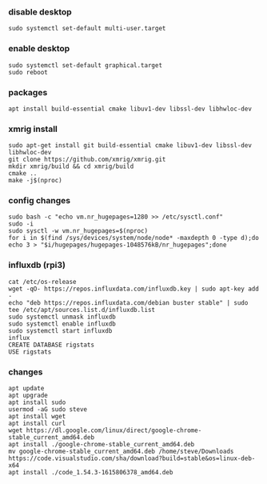 ### disable desktop
    sudo systemctl set-default multi-user.target

### enable desktop
    sudo systemctl set-default graphical.target
    sudo reboot
    
### packages
    apt install build-essential cmake libuv1-dev libssl-dev libhwloc-dev

### xmrig install
    sudo apt-get install git build-essential cmake libuv1-dev libssl-dev libhwloc-dev
    git clone https://github.com/xmrig/xmrig.git
    mkdir xmrig/build && cd xmrig/build
    cmake ..
    make -j$(nproc)

### config changes
    sudo bash -c "echo vm.nr_hugepages=1280 >> /etc/sysctl.conf"
    sudo -i
    sudo sysctl -w vm.nr_hugepages=$(nproc)
    for i in $(find /sys/devices/system/node/node* -maxdepth 0 -type d);do echo 3 > "$i/hugepages/hugepages-1048576kB/nr_hugepages";done
    
### influxdb (rpi3)
    cat /etc/os-release
    wget -qO- https://repos.influxdata.com/influxdb.key | sudo apt-key add -
    echo "deb https://repos.influxdata.com/debian buster stable" | sudo tee /etc/apt/sources.list.d/influxdb.list    
    sudo systemctl unmask influxdb
    sudo systemctl enable influxdb
    sudo systemctl start influxdb
    influx
    CREATE DATABASE rigstats
    USE rigstats
    
### changes
```shell
apt update
apt upgrade
apt install sudo
usermod -aG sudo steve
apt install wget
apt install curl
wget https://dl.google.com/linux/direct/google-chrome-stable_current_amd64.deb
apt install ./google-chrome-stable_current_amd64.deb
mv google-chrome-stable_current_amd64.deb /home/steve/Downloads
https://code.visualstudio.com/sha/download?build=stable&os=linux-deb-x64
apt install ./code_1.54.3-1615806378_amd64.deb
```
